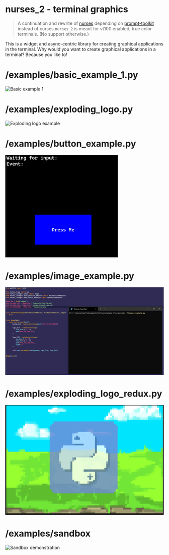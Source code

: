 # nurses_2 - terminal graphics

> A continuation and rewrite of [nurses](https://www.github.com/salt-die/nurses) depending on [prompt-toolkit](https://github.com/prompt-toolkit) instead of curses.`nurses_2` is meant for vt100 enabled, true color terminals.  (No support otherwise.)

This is a widget and async-centric library for creating graphical applications in the terminal. Why would you want to create graphical applications in a terminal? Because you like to!

# /examples/basic_example_1.py

![Basic example 1](preview_images/basic_example_1.gif)

# /examples/exploding_logo.py

![Exploding logo example](preview_images/exploding_logo.gif)

# /examples/button_example.py

![Button example](preview_images/button_example.gif)

# /examples/image_example.py

![Image example](preview_images/image_example.gif)

# /examples/exploding_logo_redux.py

![Exploding logo example 2](preview_images/exploding_logo_redux.gif)

# /examples/sandbox

![Sandbox demonstration](preview_images/sandbox_demonstration.gif)
